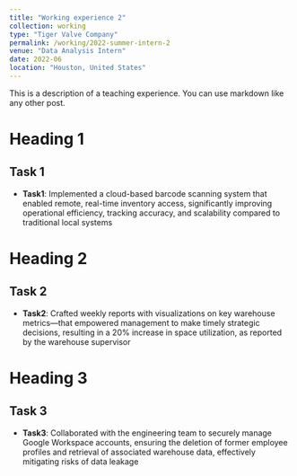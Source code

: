 ```yaml
---
title: "Working experience 2"
collection: working
type: "Tiger Valve Company"
permalink: /working/2022-summer-intern-2
venue: "Data Analysis Intern"
date: 2022-06
location: "Houston, United States"
---
```


This is a description of a teaching experience. You can use markdown like any other post.

Heading 1
======
## Task 1
- **Task1**: Implemented a cloud-based barcode scanning system that enabled remote, real-time inventory access, significantly improving operational efficiency, tracking accuracy, and scalability compared to traditional local systems

Heading 2
======
## Task 2
- **Task2**: Crafted weekly reports with visualizations on key warehouse metrics—that empowered management to make timely strategic decisions, resulting in a 20% increase in space utilization, as reported by the warehouse supervisor

Heading 3
======
## Task 3
- **Task3**: Collaborated with the engineering team to securely manage Google Workspace accounts, ensuring the deletion of former employee profiles and retrieval of associated warehouse data, effectively mitigating risks of data leakage